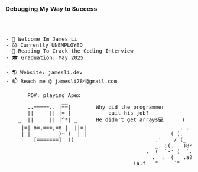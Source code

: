### Debugging My Way to Success

<!--
**skxvtchy/skxvtchy** is a ✨ _special_ ✨ repository because its `README.md` (this file) appears on your GitHub profile.
Here are some ideas to get you started:
-->
<pre>
                                                                          ,:
                                                                        ,' |
                                                                      /   :           __,-~~/~    `---.    
- 👋 Welcome Im James Li                                            --'   /           _/_,---(      ,    )          
- 😱 Currently UNEMPLOYED                                           \/ />/        __ /        <    /   )  \___
- 📰 Reading To Crack the Coding Interview                        - / /_\--===;;;'====------------------===;;;===----- -  -         
- 🎓 Graduation: May 2025                                        __/   /            \/  ~"~"~"~"~"~\~"~)~"/
-                                                                ) '-. /            (_ (   \  (     >    \)
- 🌎 Website: jamesli.dev                                        ./  :\              \_( _ <         >_>'
- 📫 Reach me @ jamesli784@gmail.com                              /.' '                 ~ `-i' ::>|--"
                                                                '/'                         I;|.|.|
       POV: playing Apex                                        +                           <|i::|i|`.
                  __                                          '                           (` ^'"`-' ")
       ..=====.. |==|        Why did the programmer          `.                 ,---.           U 
       ||     || |= |            quit his job?              "-                 ;      \         ;   
    _  ||     || |^*| _      He didn't get arrays💻      (    |             .==\"/==.  `-.___.-'
     |=| o=,===,=o |__||=|                              . .-'  '.          ((+) .  .:)
     |_|  _______)~`)  |_|                           ( (.   )8:            |'.-(o)-.'|  
         [=======]  ()                          .'    / (_  )              \/  \_/  \/   
                                                _. :(.   )8P  `    
                                             .  (  `-' (  `.   )
                                               .  :  (   .a8a)  
                                         (a:f   "     `"       ` ))
</pre>
